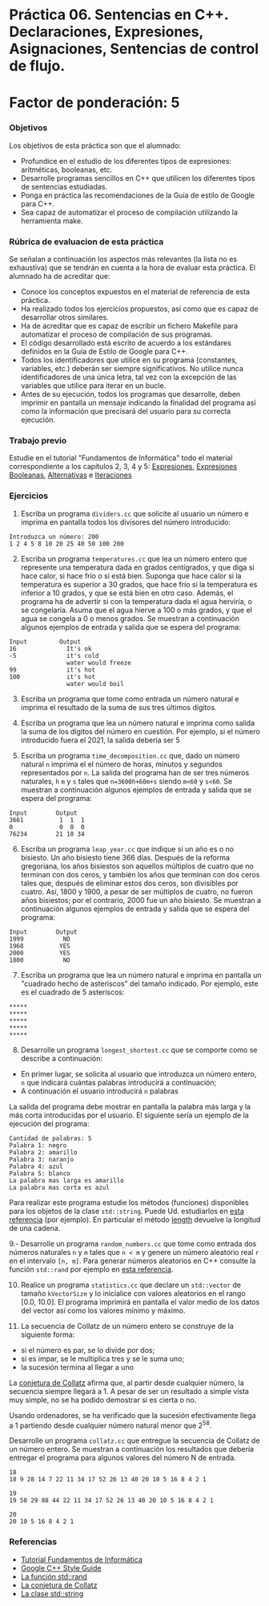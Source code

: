# Práctica 06. Sentencias en C++. Declaraciones, Expresiones, Asignaciones, Sentencias de control de flujo. 

# Factor de ponderación: 5

### Objetivos
Los objetivos de esta práctica son que el alumnado:
* Profundice en el estudio de los diferentes tipos de expresiones: aritméticas, booleanas, etc.
* Desarrolle programas sencillos en C++ que utilicen los diferentes tipos de sentencias estudiadas.
* Ponga en práctica las recomendaciones de la Guía de estilo de Google para C++.
* Sea capaz de automatizar el proceso de compilación utilizando la herramienta make.

### Rúbrica de evaluacion de esta práctica
Se señalan a continuación los aspectos más relevantes (la lista no es exhaustiva)
que se tendrán en cuenta a la hora de evaluar esta práctica.
El alumnado ha de acreditar que:
* Conoce los conceptos expuestos en el material de referencia de esta práctica.
* Ha realizado todos los ejercicios propuestos, así como que es capaz de desarrollar otros similares.
* Ha de acreditar que es capaz de escribir un fichero Makefile para automatizar el proceso de compilación de sus programas.
* El código desarrollado está escrito de acuerdo a los estándares definidos en la Guía de Estilo de Google para C++.
* Todos los identificadores que utilice en su programa (constantes, variables, etc.) deberán ser
  siempre significativos. No utilice nunca identificadores de una única letra, tal vez con la excepción de las
  variables que utilice para iterar en un bucle.
* Antes de su ejecución, todos los programas que desarrolle, deben imprimir en pantalla un
  mensaje indicando la finalidad del programa así como la información que precisará del usuario para su correcta ejecución.

### Trabajo previo
Estudie en el tutorial "Fundamentos de Informática" todo el material correspondiente a los capítulos 2, 3,
4 y 5:
[Expresiones](http://www.minidosis.org/#/temas/Cpp.Expresiones),
[Expresiones Booleanas](http://www.minidosis.org/#/temas/Cpp.ExpresionesBooleanas),
[Alternativas](http://www.minidosis.org/#/temas/Cpp.Alternativas)
e
[Iteraciones](http://www.minidosis.org/#/temas/Cpp.Iteraciones)

### Ejercicios 
1. Escriba un programa `dividers.cc` que solicite al usuario un número e imprima en pantalla todos los
divisores del número introducido:
```
Introduzca un número: 200
1 2 4 5 8 10 20 25 40 50 100 200
```

2. Escriba un programa `temperatures.cc` que lea un número entero que represente una temperatura dada en grados centígrados, 
y que diga si hace calor, si hace frío o si está bien. Suponga que hace calor si la temperatura es superior a 30 grados, 
que hace frío si la temperatura es inferior a 10 grados, y que se está bien en otro caso. 
Además, el programa ha de advertir si con la temperatura dada el agua herviría, o se congelaría.
Asuma que el agua hierve a 100 o más grados, y que el agua se congela a 0 o menos grados.
Se muestran a continuación algunos ejemplos de entrada y salida que se espera del programa:
```
Input         Output
16              It's ok
-5              it's cold
                water would freeze
99              it's hot
100             it's hot
                water would boil
```

3. Escriba un programa que tome como entrada un número natural e imprima el resultado de la suma de sus tres últimos dígitos.

4. Escriba un programa que lea un número natural e imprima como salida la suma de los dígitos del número en cuestión.
Por ejemplo, si el número introducido fuera el 2021, la salida debería ser 5

5. Escriba un programa `time_decomposition.cc` que, dado un número natural `n` imprima el el número de horas, minutos y segundos representados por `n`.
La salida del programa han de ser tres números naturales, `h` `m` y `s` tales que `n=3600h+60m+s` siendo `m<60` y `s<60`. 
Se muestran a continuación algunos ejemplos de entrada y salida que se espera del programa:
```
Input        Output
3661          1  1  1
0             0  0  0
76234        21 10 34
```

6. Escriba un programa `leap_year.cc` que indique si un año es o no bisiesto.
Un año bisiesto tiene 366 días.
Después de la reforma gregoriana, los años bisiestos son aquellos múltiplos de cuatro que no terminan con dos ceros,
y también los años que terminan con dos ceros tales que, después de eliminar estos dos ceros, son divisibles por cuatro.
Así, 1800 y 1900, a pesar de ser múltiplos de cuatro, no fueron años bisiestos; por el contrario, 2000 fue un año bisiesto.
Se muestran a continuación algunos ejemplos de entrada y salida que se espera del programa:
```
Input        Output
1999           NO
1968          YES
2000          YES
1800           NO
```

7. Escriba un programa que lea un número natural e imprima en pantalla un "cuadrado hecho de asteriscos" del tamaño indicado. 
Por ejemplo, este es el cuadrado de 5 asteriscos:
```
*****
*****
*****
*****
*****
```

8. Desarrolle un programa `longest_shortest.cc` que se comporte como se describe a continuación:
* En primer lugar, se solicita al usuario que introduzca un número entero, `n` que indicará cuántas palabras introducirá a continuación;
* A continuación el usuario introducirá `n` palabras

La salida del programa debe mostrar en pantalla la palabra más larga y la más corta introducidas por el usuario. El siguiente sería un ejemplo de la ejecución del programa:
```
Cantidad de palabras: 5
Palabra 1: negro
Palabra 2: amarillo
Palabra 3: naranjo
Palabra 4: azul
Palabra 5: blanco
La palabra mas larga es amarillo
La palabra mas corta es azul
```

Para realizar este programa estudie los métodos (funciones) disponibles para los objetos de la clase `std::string`. Puede Ud. estudiarlos en [esta referencia](http://www.cplusplus.com/reference/string/string/) (por ejemplo). En particular el método [length](http://www.cplusplus.com/reference/string/string/length/) devuelve la longitud de una cadena.

9.- Desarrolle un programa `random_numbers.cc` que tome como entrada dos números naturales `n` y `m` tales que `n < m` y genere
un número aleatorio real `r` en el intervalo `[n, m]`.
Para generar números aleatorios en C++ consulte la función `std::rand` por ejemplo en 
[esta referencia](https://en.cppreference.com/w/cpp/numeric/random/rand).


10. Realice un programa `statistics.cc` que declare un `std::vector` de tamaño `kVectorSize` y lo inicialice
con valores aleatorios en el rango [0.0, 10.0]. 
El programa imprimirá en pantalla el valor medio de los datos del vector así como los valores mínimo y máximo.

11. La secuencia de Collatz de un número entero se construye de la siguiente forma:
* si el número es par, se lo divide por dos;
* si es impar, se le multiplica tres y se le suma uno;
* la sucesión termina al llegar a uno

La [conjetura de Collatz](https://es.wikipedia.org/wiki/Conjetura_de_Collatz) afirma que, al partir desde cualquier número, la secuencia siempre llegará a 1. A pesar de ser un resultado a simple vista muy simple, no se ha podido demostrar si es cierta o no.

Usando ordenadores, se ha verificado que la sucesión efectivamente llega a 1 partiendo desde cualquier número natural menor que 2<sup>58</sup>.

Desarrolle un programa `collatz.cc` que entregue la secuencia de Collatz de un número entero.
Se muestran a continuación los resultados que debería entregar el programa para algunos valores del número N de entrada.

```
18
18 9 28 14 7 22 11 34 17 52 26 13 40 20 10 5 16 8 4 2 1
```
```
19
19 58 29 88 44 22 11 34 17 52 26 13 40 20 10 5 16 8 4 2 1
```
```
20
20 10 5 16 8 4 2 1
```

### Referencias
* [Tutorial Fundamentos de Informática](http://www.minidosis.org/#/cursos/FI)
* [Google C++ Style Guide](https://google.github.io/styleguide/cppguide.html)
* [La función std::rand](https://en.cppreference.com/w/cpp/numeric/random/rand)
* [La conjetura de Collatz](https://es.wikipedia.org/wiki/Conjetura_de_Collatz) 
* [La clase std::string](http://www.cplusplus.com/reference/string/string/)

